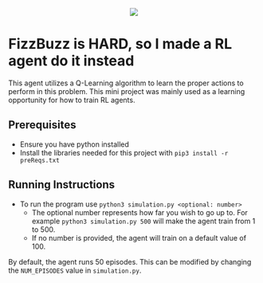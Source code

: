 <p align="center">
  <img src="https://user-images.githubusercontent.com/45128157/165376538-f4852c10-9d49-4a13-a09b-fd83766d4a90.png"/>
</p>

# FizzBuzz is HARD, so I made a RL agent do it instead
This agent utilizes a Q-Learning algorithm to learn the proper actions to perform in this problem.
This mini project was mainly used as a learning opportunity for how to train RL agents.

## Prerequisites
- Ensure you have python installed
- Install the libraries needed for this project with `pip3 install -r preReqs.txt`

## Running Instructions
- To run the program use `python3 simulation.py <optional: number>`
  - The optional number represents how far you wish to go up to. For example `python3 simulation.py 500` will make the agent train from 1 to 500.
  - If no number is provided, the agent will train on a default value of 100.

By default, the agent runs 50 episodes. This can be modified by changing the `NUM_EPISODES` value in `simulation.py`.

